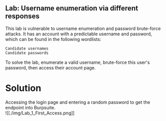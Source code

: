 ## Lab: Username enumeration via different responses
 This lab is vulnerable to username enumeration and password brute-force attacks. It has an account with a predictable username and password, which can be found in the following wordlists:

    Candidate usernames
    Candidate passwords

To solve the lab, enumerate a valid username, brute-force this user's password, then access their account page. 

# Solution
Accessing the login page and entering a random password to get the endpoint into Burpsuite.  
![[./img/Lab_1_First_Access.png]]